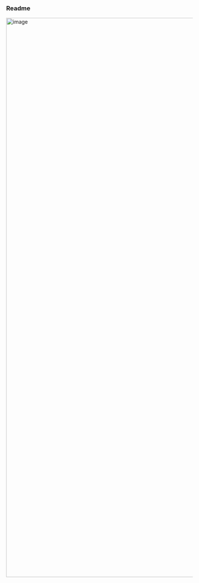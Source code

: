 ### Readme


<img width="1512" alt="image" src="https://github.com/bonino97/zara-challenge/assets/24545141/6bd0ef0e-431e-4135-be54-0c40b43377ae">
